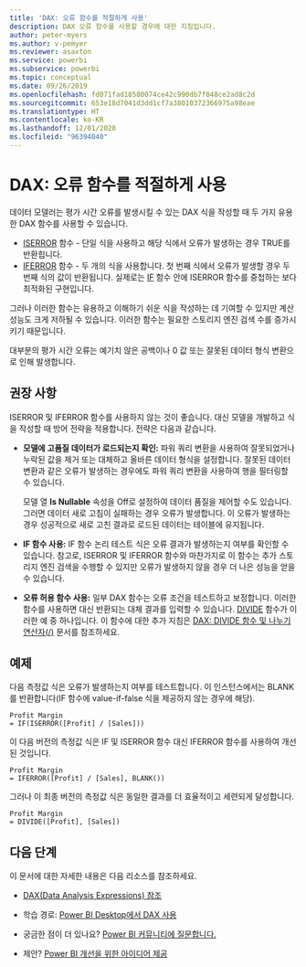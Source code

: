 ```yaml
---
title: 'DAX: 오류 함수를 적절하게 사용'
description: DAX 오류 함수를 사용할 경우에 대한 지침입니다.
author: peter-myers
ms.author: v-pemyer
ms.reviewer: asaxton
ms.service: powerbi
ms.subservice: powerbi
ms.topic: conceptual
ms.date: 09/26/2019
ms.openlocfilehash: fd071fad18580074ce42c990db7f048ce2ad8c2d
ms.sourcegitcommit: 653e18d7041d3dd1cf7a38010372366975a98eae
ms.translationtype: HT
ms.contentlocale: ko-KR
ms.lasthandoff: 12/01/2020
ms.locfileid: "96394040"
---
```

# <a name="dax-appropriate-use-of-error-functions"></a>DAX: 오류 함수를 적절하게 사용

데이터 모델러는 평가 시간 오류를 발생시킬 수 있는 DAX 식을 작성할 때 두 가지 유용한 DAX 함수를 사용할 수 있습니다.

- [ISERROR](/dax/iserror-function-dax) 함수 - 단일 식을 사용하고 해당 식에서 오류가 발생하는 경우 TRUE를 반환힙니다.
- [IFERROR](/dax/iferror-function-dax) 함수 - 두 개의 식을 사용합니다. 첫 번째 식에서 오류가 발생할 경우 두 번째 식의 값이 반환됩니다. 실제로는 [IF](/dax/if-function-dax) 함수 안에 ISERROR 함수를 중첩하는 보다 최적화된 구현입니다.

그러나 이러한 함수는 유용하고 이해하기 쉬운 식을 작성하는 데 기여할 수 있지만 계산 성능도 크게 저하될 수 있습니다. 이러한 함수는 필요한 스토리지 엔진 검색 수를 증가시키기 때문입니다.

대부분의 평가 시간 오류는 예기치 않은 공백이나 0 값 또는 잘못된 데이터 형식 변환으로 인해 발생합니다.

## <a name="recommendations"></a>권장 사항

ISERROR 및 IFERROR 함수를 사용하지 않는 것이 좋습니다. 대신 모델을 개발하고 식을 작성할 때 방어 전략을 적용합니다. 전략은 다음과 같습니다.

- **모델에 고품질 데이터가 로드되는지 확인:** 파워 쿼리 변환을 사용하여 잘못되었거나 누락된 값을 제거 또는 대체하고 올바른 데이터 형식을 설정합니다. 잘못된 데이터 변환과 같은 오류가 발생하는 경우에도 파워 쿼리 변환을 사용하여 행을 필터링할 수 있습니다.

    모델 열 **Is Nullable** 속성을 Off로 설정하여 데이터 품질을 제어할 수도 있습니다. 그러면 데이터 새로 고침이 실패하는 경우 오류가 발생합니다. 이 오류가 발생하는 경우 성공적으로 새로 고친 결과로 로드된 데이터는 테이블에 유지됩니다.
- **IF 함수 사용:** IF 함수 논리 테스트 식은 오류 결과가 발생하는지 여부를 확인할 수 있습니다. 참고로, ISERROR 및 IFERROR 함수와 마찬가지로 이 함수는 추가 스토리지 엔진 검색을 수행할 수 있지만 오류가 발생하지 않을 경우 더 나은 성능을 얻을 수 있습니다.
- **오류 허용 함수 사용:** 일부 DAX 함수는 오류 조건을 테스트하고 보정합니다. 이러한 함수를 사용하면 대신 반환되는 대체 결과를 입력할 수 있습니다. [DIVIDE](/dax/divide-function-dax) 함수가 이러한 예 중 하나입니다. 이 함수에 대한 추가 지침은 [DAX: DIVIDE 함수 및 나누기 연산자(/)](dax-divide-function-operator.md) 문서를 참조하세요.

## <a name="example"></a>예제

다음 측정값 식은 오류가 발생하는지 여부를 테스트합니다. 이 인스턴스에서는 BLANK를 반환합니다(IF 함수에 value-if-false 식을 제공하지 않는 경우에 해당).

```dax
Profit Margin
= IF(ISERROR([Profit] / [Sales]))
```

이 다음 버전의 측정값 식은 IF 및 ISERROR 함수 대신 IFERROR 함수를 사용하여 개선된 것입니다.

```dax
Profit Margin
= IFERROR([Profit] / [Sales], BLANK())
```

그러나 이 최종 버전의 측정값 식은 동일한 결과를 더 효율적이고 세련되게 달성합니다.

```dax
Profit Margin
= DIVIDE([Profit], [Sales])
```

## <a name="next-steps"></a>다음 단계

이 문서에 대한 자세한 내용은 다음 리소스를 참조하세요.

- [DAX(Data Analysis Expressions) 참조](/dax/)

- 학습 경로: [Power BI Desktop에서 DAX 사용](/learn/paths/dax-power-bi/)
- 궁금한 점이 더 있나요? [Power BI 커뮤니티에 질문합니다.](https://community.powerbi.com/)
- 제안? [Power BI 개선을 위한 아이디어 제공](https://ideas.powerbi.com)